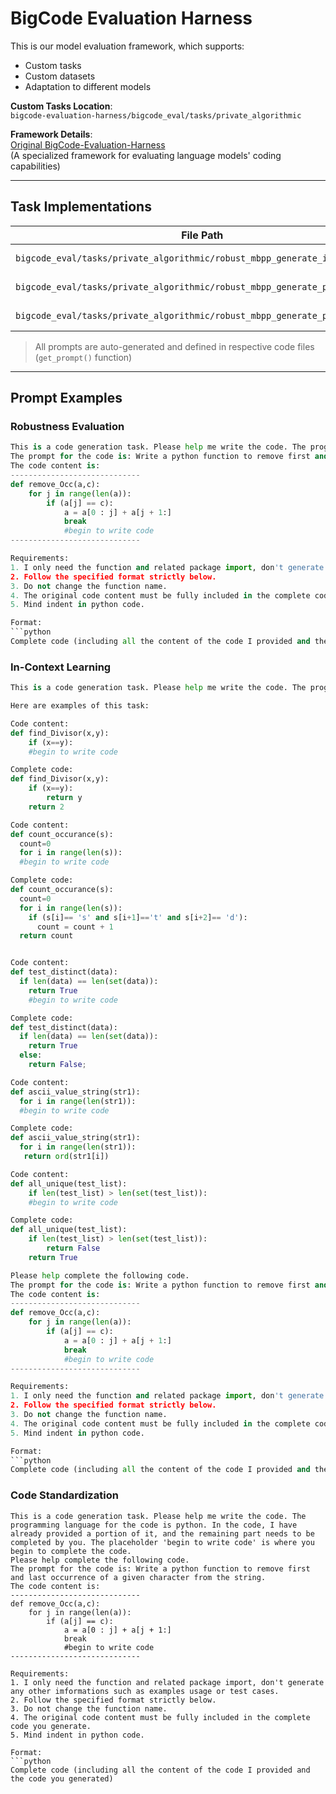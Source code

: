 # BigCode Evaluation Harness

This is our model evaluation framework, which supports:
- Custom tasks
- Custom datasets  
- Adaptation to different models

**Custom Tasks Location**:  
`bigcode-evaluation-harness/bigcode_eval/tasks/private_algorithmic`

**Framework Details**:  
[Original BigCode-Evaluation-Harness](https://github.com/bigcode-project/bigcode-evaluation-harness)  
(A specialized framework for evaluating language models' coding capabilities)

---

## Task Implementations

| File Path | Purpose |
|-----------|---------|
| `bigcode_eval/tasks/private_algorithmic/robust_mbpp_generate_instruct.py` | Robustness evaluation |
| `bigcode_eval/tasks/private_algorithmic/robust_mbpp_generate_preprocess.py` | Code standardization |
| `bigcode_eval/tasks/private_algorithmic/robust_mbpp_generate_prompt.py` | In-context learning |

> All prompts are auto-generated and defined in respective code files (`get_prompt()` function)

---

## Prompt Examples

<div class="prompt-example">

### Robustness Evaluation
```python
This is a code generation task. Please help me write the code. The programming language for the code is python. In the code, I have already provided a portion of it, and the remaining part needs to be completed by you. The placeholder 'begin to write code' is where you begin to complete the code.
The prompt for the code is: Write a python function to remove first and last occurrence of a given character from the string.
The code content is:
-----------------------------
def remove_Occ(a,c):
    for j in range(len(a)): 
        if (a[j] == c): 
            a = a[0 : j] + a[j + 1:] 
            break
            #begin to write code
-----------------------------

Requirements:
1. I only need the function and related package import, don't generate any other imformations such as examples usage or test cases.
2. Follow the specified format strictly below.
3. Do not change the function name.
4. The original code content must be fully included in the complete code you generate.
5. Mind indent in python code.

Format:
```python
Complete code (including all the content of the code I provided and the code you generated)
```


</div>

<div class="prompt-example">

### In-Context Learning
```python
This is a code generation task. Please help me write the code. The programming language for the code is python. In the code, I have already provided a portion of it, and the remaining part needs to be completed by you. The placeholder 'begin to write code' is where you begin to complete the code.

Here are examples of this task:

Code content:
def find_Divisor(x,y):
    if (x==y): 
    #begin to write code

Complete code:
def find_Divisor(x,y):  
    if (x==y): 
        return y 
    return 2

Code content:
def count_occurance(s):
  count=0
  for i in range(len(s)):
  #begin to write code

Complete code:
def count_occurance(s):
  count=0
  for i in range(len(s)):
    if (s[i]== 's' and s[i+1]=='t' and s[i+2]== 'd'):
      count = count + 1
  return count


Code content:
def test_distinct(data):
  if len(data) == len(set(data)):
    return True
    #begin to write code

Complete code:
def test_distinct(data):
  if len(data) == len(set(data)):
    return True
  else:
    return False;

Code content:
def ascii_value_string(str1):
  for i in range(len(str1)):
  #begin to write code

Complete code:
def ascii_value_string(str1):
  for i in range(len(str1)):
   return ord(str1[i])

Code content:
def all_unique(test_list):
    if len(test_list) > len(set(test_list)):
    #begin to write code

Complete code:
def all_unique(test_list):
    if len(test_list) > len(set(test_list)):
        return False
    return True

Please help complete the following code.
The prompt for the code is: Write a python function to remove first and last occurrence of a given character from the string.
The code content is:
-----------------------------
def remove_Occ(a,c):
    for j in range(len(a)): 
        if (a[j] == c): 
            a = a[0 : j] + a[j + 1:] 
            break
            #begin to write code
-----------------------------

Requirements:
1. I only need the function and related package import, don't generate any other imformations such as examples usage or test cases.
2. Follow the specified format strictly below.
3. Do not change the function name.
4. The original code content must be fully included in the complete code you generate.
5. Mind indent in python code.

Format:
```python
Complete code (including all the content of the code I provided and the code you generated)
```
</div>

<div class="prompt-example">

### Code Standardization
```text
This is a code generation task. Please help me write the code. The programming language for the code is python. In the code, I have already provided a portion of it, and the remaining part needs to be completed by you. The placeholder 'begin to write code' is where you begin to complete the code.
Please help complete the following code.
The prompt for the code is: Write a python function to remove first and last occurrence of a given character from the string.
The code content is:
-----------------------------
def remove_Occ(a,c):
    for j in range(len(a)): 
        if (a[j] == c): 
            a = a[0 : j] + a[j + 1:] 
            break
            #begin to write code
-----------------------------

Requirements:
1. I only need the function and related package import, don't generate any other imformations such as examples usage or test cases.
2. Follow the specified format strictly below.
3. Do not change the function name.
4. The original code content must be fully included in the complete code you generate.
5. Mind indent in python code.

Format:
```python
Complete code (including all the content of the code I provided and the code you generated)